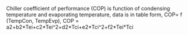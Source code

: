 ﻿Chiller coefficient of performance (COP) is function of condensing temperature and evaporating temperature, data is in table form,  COP= f (TempCon, TempEvp),  COP = a2+b2\*Tei+c2\*Tei\^2+d2\*Tci+e2\*Tci\^2+f2\*Tei\*Tci